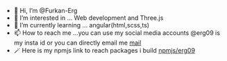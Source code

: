 - 👋 Hi, I’m @Furkan-Erg
- 👀 I’m interested in ... Web development and Three.js
- 🌱 I’m currently learning ... angular(html,scss,ts)
- 📫 How to reach me ...you can use my social media accounts @erg09 is my insta id or you can directly email me [mail](furkanerguldurenler@hotmail.com)
- 🪄 Here is my npmjs link to reach packages i build [npmjs/erg09](https://www.npmjs.com/~erg09)

<!---
Furkan-Erg/Furkan-Erg is a ✨ special ✨ repository because its `README.md` (this file) appears on your GitHub profile.
You can click the Preview link to take a look at your changes.
--->
